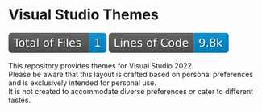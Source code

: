 # Visual Studio Themes
[![Total of Files](https://raw.githubusercontent.com/thewerthon/VisualStudioThemes/badges/files.svg)](./README.md)
[![Lines of Code](https://raw.githubusercontent.com/thewerthon/VisualStudioThemes/badges/lines.svg)](./README.md)

This repository provides themes for Visual Studio 2022.<br/>
Please be aware that this layout is crafted based on personal preferences and is exclusively intended for personal use.<br/>
It is not created to accommodate diverse preferences or cater to different tastes.
